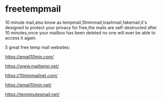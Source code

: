 # freetempmail
10 minute mail,also know as tempmail,10minmail,trashmail,fakemail,it's designed to protect your privacy for free,the mails are self-destructed after 10 minutes,once your mailbox has been deleted no one will ever be able to access it again.

5 great free temp mail websites:

https://email10min.com/

https://www.mailtemp.net/

https://10minmailnet.com/

https://email10min.net/

https://tenminutesmail.net/
